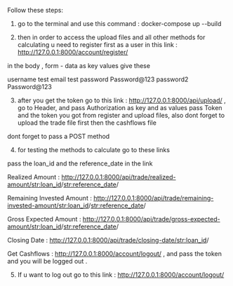 Follow these steps:

1. go to the terminal and use this command : docker-compose up --build

2. then in order to access the upload files and all other methods for calculating u need to register first as a user in
   this link : http://127.0.0.1:8000/account/register/

in the body , form - data as key values give these

username test
email test
password Password@123
password2 Password@123

3. after you get the token go to this link : http://127.0.0.1:8000/api/upload/ , go to Header,
   and pass Authorization as key and as values pass Token and the token you got from register and upload files,
   also dont forget to upload the trade file first then the cashflows file

dont forget to pass a POST method

4. for testing the methods to calculate go to these links

pass the loan_id and the reference_date in the link

Realized Amount : http://127.0.0.1:8000/api/trade/realized-amount/<str:loan_id>/<str:reference_date>/

Remaining Invested Amount : http://127.0.0.1:8000/api/trade/remaining-invested-amount/<str:loan_id>/<str:reference_date>/

Gross Expected Amount : http://127.0.0.1:8000/api/trade/gross-expected-amount/<str:loan_id>/<str:reference_date>/

Closing Date : http://127.0.0.1:8000/api/trade/closing-date/<str:loan_id>/

Get Cashflows : http://127.0.0.1:8000/account/logout/ , and pass the token and you will be logged out .

5. If u want to log out go to this link : http://127.0.0.1:8000/account/logout/
